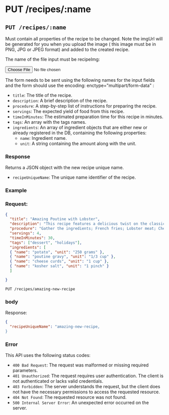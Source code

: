 # PUT /recipes/:name

## `PUT /recipes/:name`

Must contain all properties of the recipe to be changed.
Note the imgUrl will be generated for you when you upload the image ( this image must be in PNG, JPG or JPEG format) and added to the created recipe.

The name of the file input must be recipeImg:

  <input type="file" name="recipeImg">

The form needs to be sent using the following names for the input fields and the form should use the encoding: enctype="multipart/form-data" :

- `title`: The title of the recipe.
- `description`: A brief description of the recipe.
- `procedure`: A step-by-step list of instructions for preparing the recipe.
- `servings`: The expected yield of food from this recipe.
- `timeInMinutes`: The estimated preparation time for this recipe in minutes.
- `tags`: An array with the tags names.
- `ingredients`: An array of ingredient objects that are either new or already registered in the DB, containing the following properties:
  - `name`: Ingredient name.
  - `unit`: A string containing the amount along with the unit.

### Response

Returns a JSON object with the new recipe unique name.

- `recipeUniqueName`: The unique name identifier of the recipe.

### Example

### Request:
```json
{
  "title": "Amazing Poutine with Lobster",
  "description": "This recipe features a delicious twist on the classic poutine by adding flavorful pieces of lobster. Savory, crispy french fries are generously topped with chunks of succulent lobster meat and smothered in rich gravy and melted cheese curds, creating a luxurious and indulgent dish that combines the best of land and sea.",
  "procedure": "Gather the ingredients; French fries; Lobster meat; Cheese curds; Gravy; Salt and pepper to taste; Cook the French fries; Preheat oil in a deep fryer or pot; Cut the potatoes into fries; Fry the potatoes until golden brown and crispy; Remove from oil and drain excess oil on paper towels; Season with salt and pepper; Prepare the lobster meat; Cook the lobster meat according to your preferred method (boiling, steaming, or grilling); Remove the meat from the shells and chop it into bite-sized pieces; Make the gravy; You can either make your own gravy from scratch or use pre-made gravy; Heat the gravy in a saucepan until hot; Assemble the poutine; Place a layer of French fries on a serving dish; Sprinkle cheese curds evenly over the fries; Add a layer of lobster meat on top of the cheese curds; Pour the hot gravy over the dish; Repeat the layers; Add another layer of French fries on top of the gravy; Sprinkle more cheese curds and lobster meat; Pour additional gravy over the layers; Serve and enjoy!; Garnish with parsley or green onions if desired; Serve the poutine immediately while it's hot;",
  "servings": 4,
  "timeInMinutes": 30,
  "tags": ["dessert", "holidays"],
  "ingredients": [
  { "name": "potato", "unit": "250 grams" },
  { "name": "poutine gravy", "unit": "1/3 cup" },
  { "name": "cheese curds", "unit": "1 cup" },
  { "name": "kosher salt", "unit": "1 pinch" }
  ]

}
```


```
PUT /recipes/amazing-new-recipe
```

### body 


Response:

```json
{
  "recipeUniqueName": "amazing-new-recipe,
}
```

### Error

This API uses the following status codes:

- `400 Bad Request`: The request was malformed or missing required parameters.
- `401 Unauthorized`: The request requires user authentication. The client is not authenticated or lacks valid credentials.
- `403 Forbidden`: The server understands the request, but the client does not have the necessary permissions to access the requested resource.
- `404 Not Found`: The requested resource was not found.
- `500 Internal Server Error`: An unexpected error occurred on the server.
